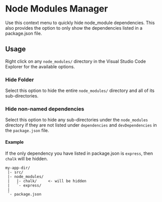 # Node Modules Manager
Use this context menu to quickly hide node_module dependencies. This also provides the option to only show the dependencies listed in a package.json file.

## Usage
Right click on any `node_modules/` directory in the Visual Studio Code Explorer for the available options.

### Hide Folder
Select this option to hide the entire `node_modules/` directory and all of its sub-directories.

### Hide non-named dependencies
Select this option to hide any sub-directories under the `node_modules` directory if they are not listed under `dependencies` and `devDependencies` in the `package.json` file.

#### Example
If the only dependency you have listed in package.json is `express`, then `chalk` will be hidden.

```
my-app-dir/
 |- src/
 |- node_modules/
 |   |- chalk/     <- will be hidden
 |   `- express/
 |
 `- package.json
```
